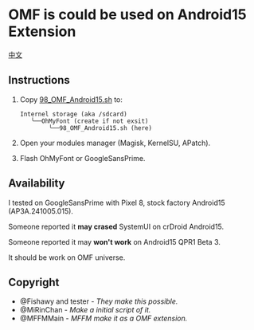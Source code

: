# OMF is could be used on Android15 Extension

[中文](README.zh-CN.md)

## Instructions

1. Copy [98_OMF_Android15.sh](98_OMF_Android15.sh) to:

    ```plain
    Internel storage (aka /sdcard)
       ╰──OhMyFont (create if not exsit)
            ╰──98_OMF_Android15.sh (here)
    ```

2. Open your modules manager (Magisk, KernelSU, APatch).
3. Flash OhMyFont or GoogleSansPrime.

## Availability

I tested on GoogleSansPrime with Pixel 8, stock factory Android15 (AP3A.241005.015).

Someone reported it **may crased** SystemUI on crDroid Android15.

Someone reported it may **won't work** on Android15 QPR1 Beta 3.

It should be work on OMF universe.

## Copyright

- @Fishawy and tester - *They make this possible.*
- @MiRinChan - *Make a initial script of it.*
- @MFFMMain - *MFFM make it as a OMF extension.*
